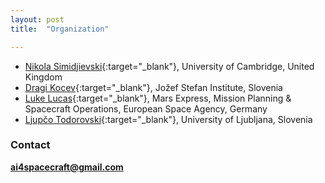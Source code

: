 ```yaml
---
layout: post
title:  "Organization"

---
```


- [Nikola Simidjievski](https://simidjievskin.github.io/){:target="_blank"}, University of Cambridge, United Kingdom
- [Dragi Kocev](http://kt.ijs.si/DragiKocev){:target="_blank"}, Jožef Stefan Institute, Slovenia
- [Luke Lucas](linkedin.com/in/luke-lucas-a1867a42/){:target="_blank"}, Mars Express, Mission Planning & Spacecraft Operations, European Space Agency, Germany
- [Ljupčo Todorovski](http://kt.ijs.si/~ljupco/){:target="_blank"}, University of Ljubljana, Slovenia

### Contact

**ai4spacecraft@gmail.com**

